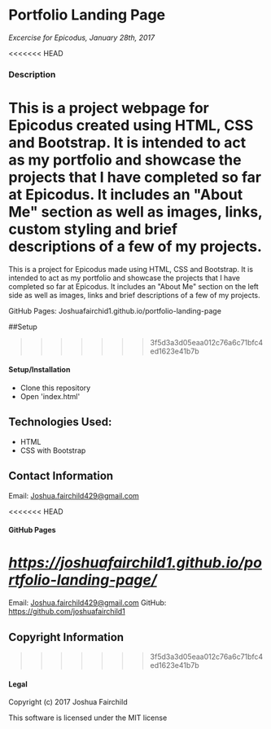 # **Portfolio Landing Page**

*Excercise for Epicodus, January 28th, 2017*

<<<<<<< HEAD
### Description
This is a project webpage for Epicodus created using HTML, CSS and Bootstrap. It is intended to act as my portfolio and showcase the projects that I have completed so far at Epicodus. It includes an "About Me" section as well as images, links, custom styling and brief descriptions of a few of my projects.
=======
This is a project for Epicodus made using HTML, CSS and Bootstrap. It is intended to act as my portfolio and showcase the projects that I have completed so far at Epicodus. It includes an "About Me" section on the left side as well as images, links and brief descriptions of a few of my projects.

GitHub Pages: Joshuafairchid1.github.io/portfolio-landing-page

##Setup
>>>>>>> 3f5d3a3d05eaa012c76a6c71bfc4ed1623e41b7b

#### Setup/Installation
* Clone this repository
* Open 'index.html'

## Technologies Used:
* HTML
* CSS with Bootstrap

## Contact Information
Email: Joshua.fairchild429@gmail.com

<<<<<<< HEAD
#### GitHub Pages
*https://joshuafairchild1.github.io/portfolio-landing-page/*
=======
Email: Joshua.fairchild429@gmail.com
GitHub: https://github.com/joshuafairchild1

## Copyright Information
>>>>>>> 3f5d3a3d05eaa012c76a6c71bfc4ed1623e41b7b

#### Legal
Copyright (c) 2017 Joshua Fairchild

This software is licensed under the MIT license
